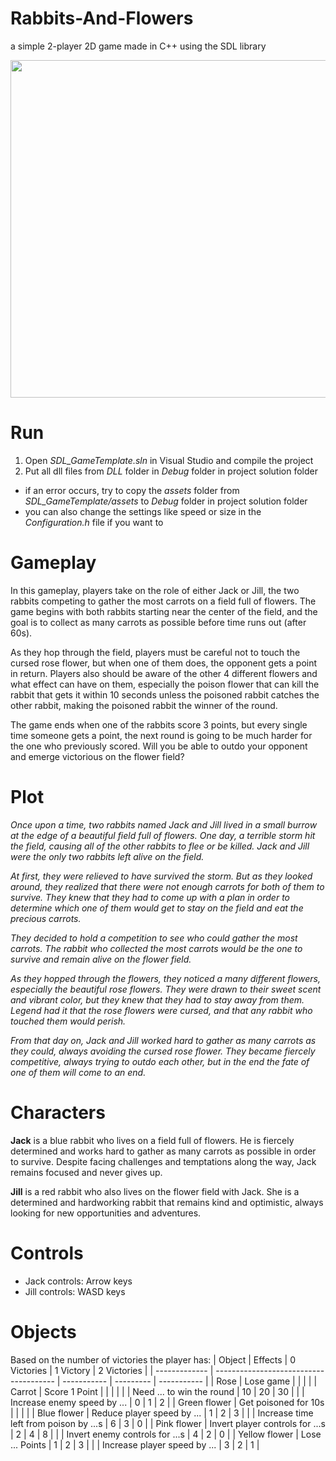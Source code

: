 # Rabbits-And-Flowers
a simple 2-player 2D game made in C++ using the SDL library

<a href="url"><img src="https://scontent.fias1-1.fna.fbcdn.net/v/t1.15752-9/320961861_521010643144654_5536922883851198985_n.png?_nc_cat=102&ccb=1-7&_nc_sid=ae9488&_nc_ohc=TzByljFe0rIAX-I9uKm&_nc_ht=scontent.fias1-1.fna&oh=03_AdS5kiV7fRcT5ALCbbABKe8N4YEEdDeN-ssF8C3fIwpcDA&oe=63D34C83" align="center" height="540" width="720" border="black"></a>

# Run
1. Open *SDL_GameTemplate.sln* in Visual Studio and compile the project
2. Put all dll files from *DLL* folder in *Debug* folder in project solution folder
- if an error occurs, try to copy the *assets* folder from *SDL_GameTemplate/assets* to *Debug* folder in project solution folder
- you can also change the settings like speed or size in the *Configuration.h* file if you want to

# Gameplay
In this gameplay, players take on the role of either Jack or Jill, the two rabbits competing to gather the most carrots on a field full of flowers. The game begins with both rabbits starting near the center of the field, and the goal is to collect as many carrots as possible before time runs out (after 60s).

As they hop through the field, players must be careful not to touch the cursed rose flower, but when one of them does, the opponent gets a point in return. Players also should be aware of the other 4 different flowers and what effect can have on them, especially the poison flower that can kill the rabbit that gets it within 10 seconds unless the poisoned rabbit catches the other rabbit, making the poisoned rabbit the winner of the round.

The game ends when one of the rabbits score 3 points, but every single time someone gets a point, the next round is going to be much harder for the one who previously scored. Will you be able to outdo your opponent and emerge victorious on the flower field?

# Plot
*Once upon a time, two rabbits named Jack and Jill lived in a small burrow at the edge of a beautiful field full of flowers. One day, a terrible storm hit the field, causing all of the other rabbits to flee or be killed. Jack and Jill were the only two rabbits left alive on the field.*

*At first, they were relieved to have survived the storm. But as they looked around, they realized that there were not enough carrots for both of them to survive. They knew that they had to come up with a plan in order to determine which one of them would get to stay on the field and eat the precious carrots.*

*They decided to hold a competition to see who could gather the most carrots. The rabbit who collected the most carrots would be the one to survive and remain alive on the flower field.*

*As they hopped through the flowers, they noticed a many different flowers, especially the beautiful rose flowers. They were drawn to their sweet scent and vibrant color, but they knew that they had to stay away from them. Legend had it that the rose flowers were cursed, and that any rabbit who touched them would perish.*

*From that day on, Jack and Jill worked hard to gather as many carrots as they could, always avoiding the cursed rose flower. They became fiercely competitive, always trying to outdo each other, but in the end the fate of one of them will come to an end.*

# Characters
**Jack** is a blue rabbit who lives on a field full of flowers. He is fiercely determined and works hard to gather as many carrots as possible in order to survive. Despite facing challenges and temptations along the way, Jack remains focused and never gives up.

**Jill** is a red rabbit who also lives on the flower field with Jack. She is a determined and hardworking rabbit that remains kind and optimistic, always looking for new opportunities and adventures.

# Controls
- Jack controls: Arrow keys
- Jill controls: WASD keys

# Objects
Based on the number of victories the player has:
| Object        | Effects                                | 0 Victories | 1 Victory | 2 Victories |
| ------------- | -------------------------------------- | ----------- | --------- | ----------- |
| Rose          | Lose game                              |             |           |             |
| Carrot        | Score 1 Point                          |             |           |             |
|               | Need ... to win the round              | 10          | 20        | 30          |
|               | Increase enemy speed by ...            | 0           | 1         | 2           |
| Green flower  | Get poisoned for 10s                   |             |           |             |
| Blue flower   | Reduce player speed by ...             | 1           | 2         | 3           |
|               | Increase time left from poison by ...s | 6           | 3         | 0           |
| Pink flower   | Invert player controls for ...s        | 2           | 4         | 8           |
|               | Invert enemy controls for ...s         | 4           | 2         | 0           |
| Yellow flower | Lose ... Points                        | 1           | 2         | 3           |
|               | Increase player speed by ...           | 3           | 2         | 1           |
